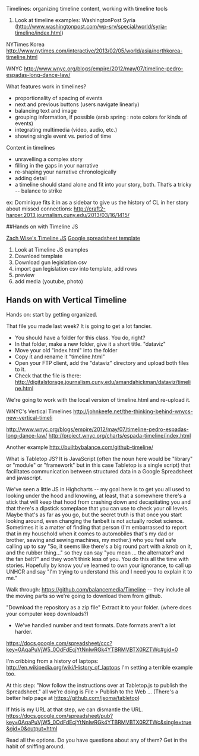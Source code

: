 Timelines: organizing timeline content, working with timeline tools
1. Look at timeline examples:
WashingtonPost Syria (http://www.washingtonpost.com/wp-srv/special/world/syria-timeline/index.html)

NYTimes Korea
http://www.nytimes.com/interactive/2013/02/05/world/asia/northkorea-timeline.html

WNYC
http://www.wnyc.org/blogs/empire/2012/may/07/timeline-pedro-espadas-long-dance-law/

What features work in timelines?

- proportionality of spacing of events
- next and previous buttons (users navigate linearly)
- balancing text and image
- grouping information, if possible (arab spring : note colors for kinds of events)
- integrating multimedia (video, audio, etc.)
- showing single event vs. period of time

Content in timelines

- unravelling a complex story
- filling in the gaps in your narrative
- re-shaping your narrative chronologically
- adding detail
- a timeline should stand alone and fit into your story, both. That’s a tricky -- balance to strike 

ex: Dominique fits it in as a sidebar to give us the history of CL in her story about missed connections: http://craft2-harper.2013.journalism.cuny.edu/2013/03/16/1415/


##Hands on with Timeline JS

[Zach Wise's Timeline JS](http://timeline.verite.co/)
[Google spreadsheet template](http://timeline.verite.co/#fileformat)

1. Look at Timeline JS examples
2. Download template
3. Download gun legislation csv
4. import gun legislation csv into template, add rows
5. preview
6. add media (youtube, photo)


## Hands on with Vertical Timeline
Hands on: start by getting organized.

That file you made last week? It is going to get a lot fancier.

* You should have a folder for this class. You do, right?
* In that folder, make a new folder, give it a short title. "dataviz"
* Move your old "index.html" into the folder
* Copy it and rename it "timeline.html"
* Open your FTP client, add the "dataviz" directory and upload both files to it.
* Check that the file is there: http://digitalstorage.journalism.cuny.edu/amandahickman/dataviz/timeline.html

We're going to work with the local version of timeline.html and re-upload it.

WNYC's Vertical Timelines
http://johnkeefe.net/the-thinking-behind-wnycs-new-vertical-timeli 


http://www.wnyc.org/blogs/empire/2012/may/07/timeline-pedro-espadas-long-dance-law/ 
http://project.wnyc.org/charts/espada-timeline/index.html 

Another example
http://builtbybalance.com/github-timeline/ 


What is Tabletop JS? It is JavaScript (often the noun here would be "library" or "module" or "framework" but in this case Tabletop is a single script)
 that facilitates communication between structured data in a Google Spreadsheet and javascript.

We've seen a little JS in Highcharts -- my goal here is to get you all used to looking under the hood and knowing, at least, that a somewhere there's a stick that will keep that hood from crashing down and decapitating you and that there's a dipstick someplace that you can use to check your oil levels. Maybe that's as far as you go, but the secret truth is that once you start looking around, even changing the fanbelt is not actually rocket science. Sometimes it is a matter of finding that person (I'm embarrassed to report that in my household when it comes to automobiles that's my dad or brother, sewing and sewing machines, my mother.) who you feel safe calling up to say "So, it seems like there's a big round part with a knob on it, and the rubber thing..." so they can say "you mean ... the alternator? and the fan belt?" and they won't think less of you. You do this all the time with stories. Hopefully by know you've learned to own your ignorance, to call up UNHCR and say "I'm trying to understand this and I need you to explain it to me."
 

Walk through:
https://github.com/balancemedia/Timeline -- they include all the moving parts so we're going to download them from github.

"Download the repository as a zip file"
Extract it to your folder. (where does your computer keep downloads?)

* We've handled number and text formats. Date formats aren't a lot harder.

https://docs.google.com/spreadsheet/ccc?key=0AqaPuVjW5_0OdFdEcjYtNnlwRGk4YTBRMVBTX0RZTWc#gid=0 
 
I'm cribbing from a history of laptops: http://en.wikipedia.org/wiki/History_of_laptops
I'm setting a terrible example too.

At this step: "Now follow the instructions over at Tabletop.js to publish the Spreadsheet." all we're doing is File > Publish to the Web ... (There's a better help page at
https://github.com/jsoma/tabletop)

If htis is my URL at that step, we can dismantle the URL.
https://docs.google.com/spreadsheet/pub?key=0AqaPuVjW5_0OdFdEcjYtNnlwRGk4YTBRMVBTX0RZTWc&single=true&gid=0&output=html 


Read all the options. Do you have questions about any of them? Get in the habit of sniffing around.